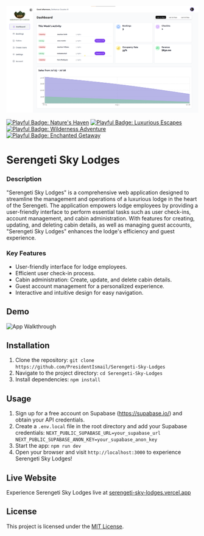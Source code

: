 <p align="center">
  <img src="public/dashboard.png" alt="Serengeti Sky Lodges" width="800">
</p>
 
 

[![Playful Badge: Nature's Haven](https://img.shields.io/badge/%F0%9F%8C%B3-Nature's%20Haven-green)](https://serengeti-sky-lodges.vercel.app)
[![Playful Badge: Luxurious Escapes](https://img.shields.io/badge/%F0%9F%8C%85-Luxurious%20Escapes-blue)](https://serengeti-sky-lodges.vercel.app)
[![Playful Badge: Wilderness Adventure](https://img.shields.io/badge/%F0%9F%8C%B0-Wilderness%20Adventure-orange)](https://serengeti-sky-lodges.vercel.app)
[![Playful Badge: Enchanted Getaway](https://img.shields.io/badge/%F0%9F%8D%83-Enchanted%20Getaway-yellow)](https://serengeti-sky-lodges.vercel.app)


# Serengeti Sky Lodges
### Description

"Serengeti Sky Lodges" is a comprehensive web application designed to streamline the management and operations of a luxurious lodge in the heart of the Serengeti. The application empowers lodge employees by providing a user-friendly interface to perform essential tasks such as user check-ins, account management, and cabin administration. With features for creating, updating, and deleting cabin details, as well as managing guest accounts, "Serengeti Sky Lodges" enhances the lodge's efficiency and guest experience.

### Key Features

- User-friendly interface for lodge employees.
- Efficient user check-in process.
- Cabin administration: Create, update, and delete cabin details.
- Guest account management for a personalized experience.
- Interactive and intuitive design for easy navigation.


## Demo

![App Walkthrough](public/app-walkthrough.gif)

## Installation

1. Clone the repository: `git clone https://github.com/PresidentIsmail/Serengeti-Sky-Lodges`
2. Navigate to the project directory: `cd Serengeti-Sky-Lodges`
3. Install dependencies: `npm install`


## Usage

1. Sign up for a free account on Supabase (https://supabase.io/) and obtain your API credentials.
2. Create a `.env.local` file in the root directory and add your Supabase credentials:
`NEXT_PUBLIC_SUPABASE_URL=your_supabase_url
NEXT_PUBLIC_SUPABASE_ANON_KEY=your_supabase_anon_key
`
3. Start the app: `npm run dev`
4. Open your browser and visit `http://localhost:3000` to experience Serengeti Sky Lodges!

## Live Website

Experience Serengeti Sky Lodges live at [serengeti-sky-lodges.vercel.app](https://serengeti-sky-lodges.vercel.app)

## License

This project is licensed under the [MIT License](LICENSE).
